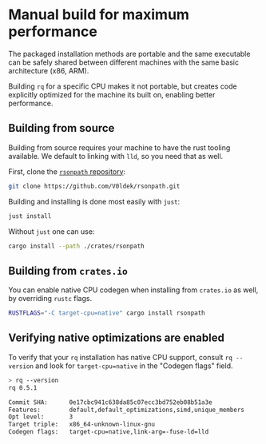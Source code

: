 # Manual build for maximum performance

The packaged installation methods are portable and the same executable can
be safely shared between different machines with the same basic architecture
(x86, ARM).

Building `rq` for a specific CPU makes it not portable, but creates code
explicitly optimized for the machine its built on, enabling better
performance.

## Building from source

Building from source requires your machine to have the rust tooling available.
We default to linking with `lld`, so you need that as well.

First, clone the
[`rsonpath` repository](https://github.com/V0ldek/rsonpath):

```bash
git clone https://github.com/V0ldek/rsonpath.git
```

Building and installing is done most easily with `just`:

```bash
just install
```

Without `just` one can use:

```bash
cargo install --path ./crates/rsonpath
```

## Building from `crates.io`

You can enable native CPU codegen when installing from `crates.io` as well,
by overriding `rustc` flags.

```bash
RUSTFLAGS="-C target-cpu=native" cargo install rsonpath
```

## Verifying native optimizations are enabled

To verify that your `rq` installation has native CPU support,
consult `rq --version` and look for `target-cpu=native` in the "Codegen flags"
field.

```bash
> rq --version
rq 0.5.1

Commit SHA:      0e17cbc941c638da85c07ecc3bd752eb08b51a3e
Features:        default,default_optimizations,simd,unique_members
Opt level:       3
Target triple:   x86_64-unknown-linux-gnu
Codegen flags:   target-cpu=native,link-arg=-fuse-ld=lld
```
